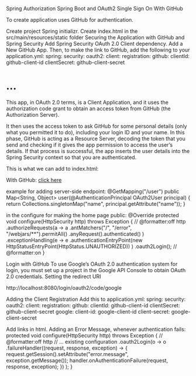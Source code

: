 Spring Authorization
Spring Boot and OAuth2
Single Sign On With GitHub

To create application uses GitHub for authentication.

Create project Spring initializr.
Create index.html in the src/main/resources/static folder
Securing the Application with GitHub and Spring Security
Add Spring Security OAuth 2.0 Client dependency.
Add a New GitHub App.
Then, to make the link to GitHub, add the following to your application.yml:
spring:
  security:
    oauth2:
      client:
        registration:
          github:
            clientId: github-client-id
            clientSecret: github-client-secret
# ...


This app, in OAuth 2.0 terms, is a Client Application, and it uses the authorization code grant to obtain an access token from GitHub (the Authorization Server).

It then uses the access token to ask GitHub for some personal details (only what you permitted it to do), including your login ID and your name. In this phase, GitHub is acting as a Resource Server, decoding the token that you send and checking if it gives the app permission to access the user’s details. If that process is successful, the app inserts the user details into the Spring Security context so that you are authenticated.

This is what we can add to index.html:

<div class="container unauthenticated">
    With GitHub: <a href="/oauth2/authorization/github">click here</a>
</div>
<div class="container authenticated" style="display:none">
    Logged in as: <span id="user"></span>
</div>

example for adding server-side endpoint:
@GetMapping("/user")
    public Map<String, Object> user(@AuthenticationPrincipal OAuth2User principal) {
        return Collections.singletonMap("name", principal.getAttribute("name"));
    }

in the configure for making the home page public:
 @Override
    protected void configure(HttpSecurity http) throws Exception {
    	// @formatter:off
        http
            .authorizeRequests(a -> a
                .antMatchers("/", "/error", "/webjars/**").permitAll()
                .anyRequest().authenticated()
            )
            .exceptionHandling(e -> e
                .authenticationEntryPoint(new HttpStatusEntryPoint(HttpStatus.UNAUTHORIZED))
            )
            .oauth2Login();
        // @formatter:on
    }

Login with GitHub
To use Google’s OAuth 2.0 authentication system for login, you must set up a project in the Google API Console to obtain OAuth 2.0 credentials.
Setting the redirect URI

http://localhost:8080/login/oauth2/code/google

Adding the Client Registration
Add this to application.yml:
spring:
  security:
    oauth2:
      client:
        registration:
          github:
            clientId: github-client-id
            clientSecret: github-client-secret
          google:
            client-id: google-client-id
            client-secret: google-client-secret

Add links in html.
Adding an Error Message, whenever authentication fails:
protected void configure(HttpSecurity http) throws Exception {
	// @formatter:off
	http
	    // ... existing configuration
	    .oauth2Login(o -> o
            .failureHandler((request, response, exception) -> {
			    request.getSession().setAttribute("error.message", exception.getMessage());
			    handler.onAuthenticationFailure(request, response, exception);
            })
        );
}